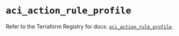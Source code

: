 # `aci_action_rule_profile`

Refer to the Terraform Registry for docs: [`aci_action_rule_profile`](https://registry.terraform.io/providers/ciscodevnet/aci/2.17.0/docs/resources/action_rule_profile).
